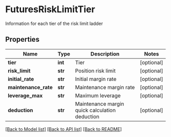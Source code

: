 # FuturesRiskLimitTier

Information for each tier of the risk limit ladder
## Properties
Name | Type | Description | Notes
------------ | ------------- | ------------- | -------------
**tier** | **int** | Tier | [optional] 
**risk_limit** | **str** | Position risk limit | [optional] 
**initial_rate** | **str** | Initial margin rate | [optional] 
**maintenance_rate** | **str** | Maintenance margin rate | [optional] 
**leverage_max** | **str** | Maximum leverage | [optional] 
**deduction** | **str** | Maintenance margin quick calculation deduction | [optional] 

[[Back to Model list]](../README.md#documentation-for-models) [[Back to API list]](../README.md#documentation-for-api-endpoints) [[Back to README]](../README.md)



